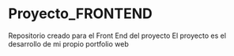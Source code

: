 # Proyecto_FRONTEND
Repositorio creado para el Front End del proyecto
El proyecto es el desarrollo de mi propio portfolio web
